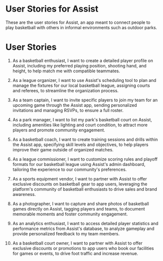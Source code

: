 # User Stories for Assist

These are the user stories for Assist, an app meant to connect people to play basketball with others in informal environments such as outdoor parks. 


# User Stories

1. As a basketball enthusiast, I want to create a detailed player profile on Assist, including my preferred playing position, shooting hand, and height, to help match me with compatible teammates.

2.  As a league organizer, I want to use Assist's scheduling tool to plan and manage the fixtures for our local basketball league, assigning courts and referees, to streamline the organization process.

3. As a team captain, I want to invite specific players to join my team for an upcoming game through the Assist app, sending personalized invitations and managing RSVPs, to ensure a full roster.

4. As a park manager, I want to list my park's basketball court on Assist, including amenities like lighting and court condition, to attract more players and promote community engagement.

5. As a basketball coach, I want to create training sessions and drills within the Assist app, specifying skill levels and objectives, to help players improve their game outside of organized matches.

6. As a league commissioner, I want to customize scoring rules and playoff formats for our basketball league using Assist's admin dashboard, tailoring the experience to our community's preferences.

7. As a sports equipment vendor, I want to partner with Assist to offer exclusive discounts on basketball gear to app users, leveraging the platform's community of basketball enthusiasts to drive sales and brand awareness.

8. As a photographer, I want to capture and share photos of basketball games directly on Assist, tagging players and teams, to document memorable moments and foster community engagement.

9. As an analytics enthusiast, I want to access detailed player statistics and performance metrics from Assist's database, to analyze gameplay and provide personalized feedback to my team members.

10. As a basketball court owner, I want to partner with Assist to offer exclusive discounts or promotions to app users who book our facilities for games or events, to drive foot traffic and increase revenue.